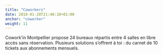 ```yaml
---
title: "Coworkers"
date: 2018-01-28T21:48:10+01:00
anchor: "coworker"
weight: 11
---
```

 
Cowork’in Montpellier propose 24 bureaux répartis entre 4 salles en libre accès sans réservation.
Plusieurs solutions s’offrent à toi : 
du carnet de 10 tickets aux abonnements mensuels.